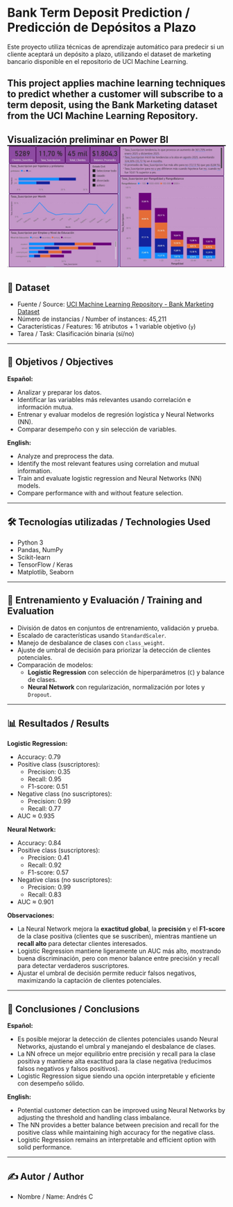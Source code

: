 # Bank Term Deposit Prediction / Predicción de Depósitos a Plazo

Este proyecto utiliza técnicas de aprendizaje automático para predecir si un cliente aceptará un depósito a plazo, utilizando el dataset de marketing bancario disponible en el repositorio de UCI Machine Learning.

This project applies machine learning techniques to predict whether a customer will subscribe to a term deposit, using the Bank Marketing dataset from the UCI Machine Learning Repository.
----
Visualización preliminar en Power BI
![Dashboard](images/dashboard_powerbi.JPG)
---

## 📁 Dataset

- Fuente / Source: [UCI Machine Learning Repository - Bank Marketing Dataset](https://archive.ics.uci.edu/dataset/222/bank+marketing)
- Número de instancias / Number of instances: 45,211
- Características / Features: 16 atributos + 1 variable objetivo (`y`)
- Tarea / Task: Clasificación binaria (sí/no)

---

## 🎯 Objetivos / Objectives

**Español:**
- Analizar y preparar los datos.
- Identificar las variables más relevantes usando correlación e información mutua.
- Entrenar y evaluar modelos de regresión logística y Neural Networks (NN).
- Comparar desempeño con y sin selección de variables.

**English:**
- Analyze and preprocess the data.
- Identify the most relevant features using correlation and mutual information.
- Train and evaluate logistic regression and Neural Networks (NN) models.
- Compare performance with and without feature selection.

---

## 🛠️ Tecnologías utilizadas / Technologies Used

- Python 3
- Pandas, NumPy
- Scikit-learn
- TensorFlow / Keras
- Matplotlib, Seaborn

---

## 🧪 Entrenamiento y Evaluación / Training and Evaluation

- División de datos en conjuntos de entrenamiento, validación y prueba.
- Escalado de características usando `StandardScaler`.
- Manejo de desbalance de clases con `class_weight`.
- Ajuste de umbral de decisión para priorizar la detección de clientes potenciales.
- Comparación de modelos:
  - **Logistic Regression** con selección de hiperparámetros (`C`) y balance de clases.
  - **Neural Network** con regularización, normalización por lotes y `Dropout`.

---

## 📊 Resultados / Results

**Logistic Regression:**

- Accuracy: 0.79
- Positive class (suscriptores):
  - Precision: 0.35
  - Recall: 0.95
  - F1-score: 0.51
- Negative class (no suscriptores):
  - Precision: 0.99
  - Recall: 0.77
- AUC ≈ 0.935

**Neural Network:**

- Accuracy: 0.84
- Positive class (suscriptores):
  - Precision: 0.41
  - Recall: 0.92
  - F1-score: 0.57
- Negative class (no suscriptores):
  - Precision: 0.99
  - Recall: 0.83
- AUC ≈ 0.901

**Observaciones:**

- La Neural Network mejora la **exactitud global**, la **precisión** y el **F1-score** de la clase positiva (clientes que se suscriben), mientras mantiene un **recall alto** para detectar clientes interesados.
- Logistic Regression mantiene ligeramente un AUC más alto, mostrando buena discriminación, pero con menor balance entre precisión y recall para detectar verdaderos suscriptores.
- Ajustar el umbral de decisión permite reducir falsos negativos, maximizando la captación de clientes potenciales.

---

## 📌 Conclusiones / Conclusions

**Español:**

- Es posible mejorar la detección de clientes potenciales usando Neural Networks, ajustando el umbral y manejando el desbalance de clases.
- La NN ofrece un mejor equilibrio entre precisión y recall para la clase positiva y mantiene alta exactitud para la clase negativa (reducimos falsos negativos y falsos positivos).
- Logistic Regression sigue siendo una opción interpretable y eficiente con desempeño sólido.

**English:**

- Potential customer detection can be improved using Neural Networks by adjusting the threshold and handling class imbalance.
- The NN provides a better balance between precision and recall for the positive class while maintaining high accuracy for the negative class.
- Logistic Regression remains an interpretable and efficient option with solid performance.

---

## ✍️ Autor / Author

- Nombre / Name: Andrés C

